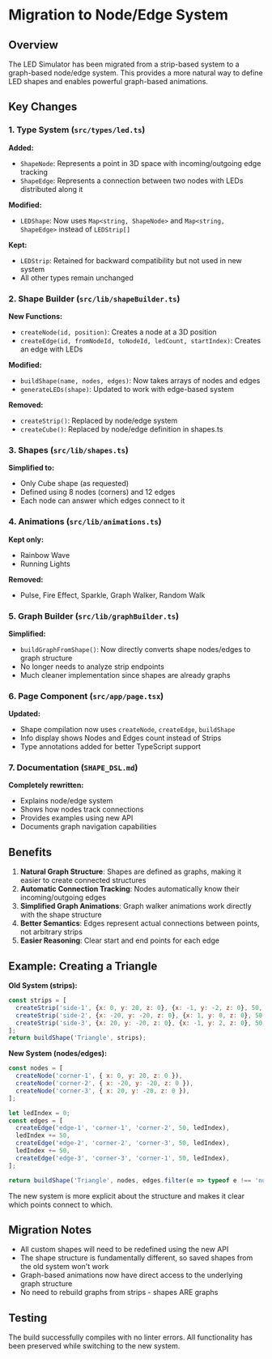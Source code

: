 # Migration to Node/Edge System

## Overview

The LED Simulator has been migrated from a strip-based system to a graph-based node/edge system. This provides a more natural way to define LED shapes and enables powerful graph-based animations.

## Key Changes

### 1. Type System (`src/types/led.ts`)

**Added:**
- `ShapeNode`: Represents a point in 3D space with incoming/outgoing edge tracking
- `ShapeEdge`: Represents a connection between two nodes with LEDs distributed along it

**Modified:**
- `LEDShape`: Now uses `Map<string, ShapeNode>` and `Map<string, ShapeEdge>` instead of `LEDStrip[]`

**Kept:**
- `LEDStrip`: Retained for backward compatibility but not used in new system
- All other types remain unchanged

### 2. Shape Builder (`src/lib/shapeBuilder.ts`)

**New Functions:**
- `createNode(id, position)`: Creates a node at a 3D position
- `createEdge(id, fromNodeId, toNodeId, ledCount, startIndex)`: Creates an edge with LEDs

**Modified:**
- `buildShape(name, nodes, edges)`: Now takes arrays of nodes and edges
- `generateLEDs(shape)`: Updated to work with edge-based system

**Removed:**
- `createStrip()`: Replaced by node/edge system
- `createCube()`: Replaced by node/edge definition in shapes.ts

### 3. Shapes (`src/lib/shapes.ts`)

**Simplified to:**
- Only Cube shape (as requested)
- Defined using 8 nodes (corners) and 12 edges
- Each node can answer which edges connect to it

### 4. Animations (`src/lib/animations.ts`)

**Kept only:**
- Rainbow Wave
- Running Lights

**Removed:**
- Pulse, Fire Effect, Sparkle, Graph Walker, Random Walk

### 5. Graph Builder (`src/lib/graphBuilder.ts`)

**Simplified:**
- `buildGraphFromShape()`: Now directly converts shape nodes/edges to graph structure
- No longer needs to analyze strip endpoints
- Much cleaner implementation since shapes are already graphs

### 6. Page Component (`src/app/page.tsx`)

**Updated:**
- Shape compilation now uses `createNode`, `createEdge`, `buildShape`
- Info display shows Nodes and Edges count instead of Strips
- Type annotations added for better TypeScript support

### 7. Documentation (`SHAPE_DSL.md`)

**Completely rewritten:**
- Explains node/edge system
- Shows how nodes track connections
- Provides examples using new API
- Documents graph navigation capabilities

## Benefits

1. **Natural Graph Structure**: Shapes are defined as graphs, making it easier to create connected structures
2. **Automatic Connection Tracking**: Nodes automatically know their incoming/outgoing edges
3. **Simplified Graph Animations**: Graph walker animations work directly with the shape structure
4. **Better Semantics**: Edges represent actual connections between points, not arbitrary strips
5. **Easier Reasoning**: Clear start and end points for each edge

## Example: Creating a Triangle

**Old System (strips):**
```javascript
const strips = [
  createStrip('side-1', {x: 0, y: 20, z: 0}, {x: -1, y: -2, z: 0}, 50, 0),
  createStrip('side-2', {x: -20, y: -20, z: 0}, {x: 1, y: 0, z: 0}, 50, 50),
  createStrip('side-3', {x: 20, y: -20, z: 0}, {x: -1, y: 2, z: 0}, 50, 100),
];
return buildShape('Triangle', strips);
```

**New System (nodes/edges):**
```javascript
const nodes = [
  createNode('corner-1', { x: 0, y: 20, z: 0 }),
  createNode('corner-2', { x: -20, y: -20, z: 0 }),
  createNode('corner-3', { x: 20, y: -20, z: 0 }),
];

let ledIndex = 0;
const edges = [
  createEdge('edge-1', 'corner-1', 'corner-2', 50, ledIndex),
  ledIndex += 50,
  createEdge('edge-2', 'corner-2', 'corner-3', 50, ledIndex),
  ledIndex += 50,
  createEdge('edge-3', 'corner-3', 'corner-1', 50, ledIndex),
];

return buildShape('Triangle', nodes, edges.filter(e => typeof e !== 'number'));
```

The new system is more explicit about the structure and makes it clear which points connect to which.

## Migration Notes

- All custom shapes will need to be redefined using the new API
- The shape structure is fundamentally different, so saved shapes from the old system won't work
- Graph-based animations now have direct access to the underlying graph structure
- No need to rebuild graphs from strips - shapes ARE graphs

## Testing

The build successfully compiles with no linter errors. All functionality has been preserved while switching to the new system.

